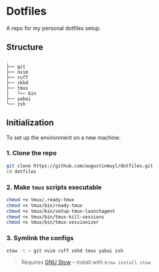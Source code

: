 # Dotfiles

A repo for my personal dotfiles setup.

## Structure

```
.
├── git
├── nvim
├── ruff
├── skhd
├── tmux
│   └── bin
├── yabai
└── zsh
```

## Initialization

To set up the environment on a new machine:

### 1. Clone the repo

```bash
git clone https://github.com/augustinmuyl/dotfiles.git
cd dotfiles
```

### 2. Make `tmux` scripts executable

```bash
chmod +x tmux/.ready-tmux
chmod +x tmux/bin/ready-tmux
chmod +x tmux/bin/setup-tmux-launchagent
chmod +x tmux/bin/tmux-kill-sessions
chmod +x tmux/bin/tmux-sessionizer
```

### 3. Symlink the configs

```bash
stow -t ~ git nvim ruff skhd tmux yabai zsh
```
> Requires [GNU Stow](https://www.gnu.org/software/stow/) – install with `brew install stow`

